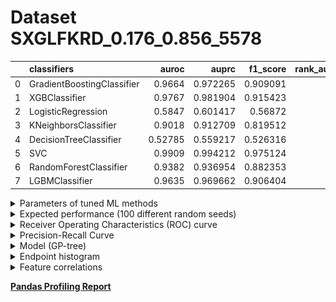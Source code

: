 # Dataset SXGLFKRD_0.176_0.856_5578

|    | classifiers                |   auroc |    auprc |   f1_score |   rank_auroc |   rank_auprc |   rank_f1 |
|---:|:---------------------------|--------:|---------:|-----------:|-------------:|-------------:|----------:|
|  0 | GradientBoostingClassifier | 0.9664  | 0.972265 |   0.909091 |            3 |            3 |         3 |
|  1 | XGBClassifier              | 0.9767  | 0.981904 |   0.915423 |            2 |            2 |         2 |
|  2 | LogisticRegression         | 0.5847  | 0.601417 |   0.56872  |            7 |            7 |         7 |
|  3 | KNeighborsClassifier       | 0.9018  | 0.912709 |   0.819512 |            6 |            6 |         6 |
|  4 | DecisionTreeClassifier     | 0.52785 | 0.559217 |   0.526316 |            8 |            8 |         8 |
|  5 | SVC                        | 0.9909  | 0.994212 |   0.975124 |            1 |            1 |         1 |
|  6 | RandomForestClassifier     | 0.9382  | 0.936954 |   0.882353 |            5 |            5 |         5 |
|  7 | LGBMClassifier             | 0.9635  | 0.969662 |   0.906404 |            4 |            4 |         4 |


<details>
<summary>Parameters of tuned ML methods</summary>


```
GradientBoostingClassifier(ccp_alpha=0.0, criterion='friedman_mse', init=None,
                           learning_rate=0.2687140328549146, loss='deviance',
                           max_depth=6, max_features=None, max_leaf_nodes=None,
                           min_impurity_decrease=0.0, min_impurity_split=None,
                           min_samples_leaf=108, min_samples_split=2,
                           min_weight_fraction_leaf=0.0, n_estimators=100,
                           n_iter_no_change=18, presort='deprecated',
                           random_state=5578, subsample=1.0, tol=1e-07,
                           validation_fraction=0.06999999999999999, verbose=0,
                           warm_start=False)
XGBClassifier(alpha=0.02157745121830786, base_score=0.5, booster='gbtree',
              colsample_bylevel=1, colsample_bynode=1, colsample_bytree=1,
              eta=0.3463217729939356, eval_metric='logloss', gamma=0.1,
              gpu_id=-1, importance_type='gain', interaction_constraints=None,
              learning_rate=0.346321762, max_delta_step=0, max_depth=5,
              min_child_weight=1, missing=nan, monotone_constraints=None,
              n_estimators=79, n_jobs=0, num_parallel_tree=1,
              objective='binary:logistic', random_state=5578,
              reg_alpha=0.0215774514, reg_lambda=4.659980629003112,
              scale_pos_weight=1, subsample=1, tree_method=None,
              validate_parameters=False, verbosity=None)
LogisticRegression(C=0.5946347613465647, class_weight=None, dual=False,
                   fit_intercept=True, intercept_scaling=1, l1_ratio=None,
                   max_iter=100, multi_class='auto', n_jobs=None, penalty='l1',
                   random_state=5578, solver='liblinear', tol=0.0001, verbose=0,
                   warm_start=False)
KNeighborsClassifier(algorithm='auto', leaf_size=30, metric='minkowski',
                     metric_params=None, n_jobs=None, n_neighbors=29, p=1,
                     weights='distance')
DecisionTreeClassifier(ccp_alpha=0.0, class_weight=None, criterion='gini',
                       max_depth=7, max_features='auto', max_leaf_nodes=None,
                       min_impurity_decrease=0.0, min_impurity_split=None,
                       min_samples_leaf=19, min_samples_split=18,
                       min_weight_fraction_leaf=0.0, presort='deprecated',
                       random_state=5578, splitter='best')
SVC(C=217.8574261906646, break_ties=False, cache_size=200,
    class_weight='balanced', coef0=0.0, decision_function_shape='ovr', degree=2,
    gamma='scale', kernel='poly', max_iter=-1, probability=True,
    random_state=5578, shrinking=True, tol=0.003068509452167849, verbose=False)
RandomForestClassifier(bootstrap=True, ccp_alpha=0.0, class_weight=None,
                       criterion='gini', max_depth=10, max_features=None,
                       max_leaf_nodes=None, max_samples=None,
                       min_impurity_decrease=0.0, min_impurity_split=None,
                       min_samples_leaf=5, min_samples_split=12,
                       min_weight_fraction_leaf=0.0, n_estimators=86,
                       n_jobs=None, oob_score=False, random_state=5578,
                       verbose=0, warm_start=False)
LGBMClassifier(boosting_type='gbdt', class_weight=None, colsample_bytree=1.0,
               importance_type='split', learning_rate=0.1, max_depth=6,
               metric='binary_logloss', min_child_samples=20,
               min_child_weight=0.001, min_split_gain=0.0, n_estimators=98,
               n_jobs=-1, num_leaves=253, objective='binary', random_state=5578,
               reg_alpha=0.0, reg_lambda=0.0, silent=True, subsample=1.0,
               subsample_for_bin=200000, subsample_freq=0)
```

</details>

<details>
<summary>Expected performance (100 different random seeds)</summary>
<img src='SXGLFKRD_0.176_0.856_5578-box.svg' width=40% />
</details>

<details>
<summary>Receiver Operating Characteristics (ROC) curve</summary>
<img src='SXGLFKRD_0.176_0.856_5578-roc.svg' width=40% />
</details>

<details>
<summary>Precision-Recall Curve</summary>
<img src='SXGLFKRD_0.176_0.856_5578-prc.svg' width=40% />
</details>

<details>
<summary>Model (GP-tree)</summary>
<img src='SXGLFKRD_0.176_0.856_5578-model.svg' height=10% />
</details>

<details>
<summary>Endpoint histogram</summary>
<img src='SXGLFKRD_0.176_0.856_5578-endpoint.svg' width=40% />
</details>

<details>
<summary>Feature correlations</summary>
<img src='SXGLFKRD_0.176_0.856_5578-corr.svg' width=40% />
</details>

[**Pandas Profiling Report**](https://epistasislab.github.io/digen/profile/SXGLFKRD_0.176_0.856_5578.html)